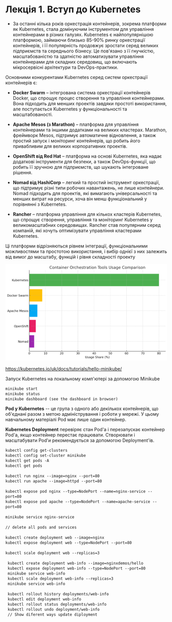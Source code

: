 # Лекція 1. Вступ до Kubernetes


- За останні кілька років оркестрація контейнерів, зокрема платформи як Kubernetes, стала домінуючим інструментом для управління 
контейнерами в різних галузях. Kubernetes є найпопулярнішою платформою, займаючи близько 85-90% ринку оркестрації контейнерів, 
і її популярність продовжує зростати серед великих підприємств та середнього бізнесу. Це пов'язано з її гнучкістю, масштабованістю 
та здатністю автоматизувати управління контейнерами для складних середовищ, що включають мікросервісні архітектури та DevOps-практики.

Основними конкурентами Kubernetes серед систем оркестрації контейнерів є:

- **Docker Swarm** – інтегрована система оркестрації контейнерів Docker, що спрощує процес створення та управління контейнерами. Вона підходить для менших проектів завдяки простоті використання, але поступається Kubernetes у функціональності та масштабованості.

- **Apache Mesos (з Marathon)** – платформа для управління контейнерами та іншими додатками на великих кластерах. Marathon, фреймворк Mesos, підтримує автоматичне відновлення, а також простий запуск і моніторинг контейнерів, що робить його привабливим для великих корпоративних проектів.

- **OpenShift від Red Hat** – платформа на основі Kubernetes, яка надає додаткові інструменти для безпеки, а також DevOps-функції, що робить її зручною для підприємств, що шукають інтегроване рішення.

- **Nomad від HashiCorp** – легкий та простий інструмент оркестрації, що підтримує різні типи робочих навантажень, не лише контейнери. Nomad підходить для проектів, які вимагають універсальності та менших витрат на ресурси, хоча він менш функціональний у порівнянні з Kubernetes.

- **Rancher** – платформа управління для кількох кластерів Kubernetes, що спрощує створення, управління та моніторинг Kubernetes у великомасштабних середовищах. Rancher став популярним серед компаній, які хочуть оптимізувати управління кластерами Kubernetes.

Ці платформи відрізняються рівнем інтеграції, функціональними можливостями та простотою використання, і вибір однієї з них залежить від вимог до масштабу, функцій і рівня складності проекту


![stat.png](assets%2Fstat.png)

https://kubernetes.io/uk/docs/tutorials/hello-minikube/

Запуск Kubernetes на локальному комп'ютері за допомогою Minikube
```
minikube start
minikube status
minikube dashboard (see the dashboard in browser)
```
**Pod у Kubernetes** -- це група з одного або декількох контейнерів, що об'єднані разом з метою адміністрування і роботи у мережі. 
У цьому навчальному матеріалі Pod має лише один контейнер. 

**Kubernetes Deployment** перевіряє стан Pod'а і перезапускає контейнер Pod'а, якщо контейнер перестає працювати. 
Створювати і масштабувати Pod'и рекомендується за допомогою Deployment'ів.

```
kubectl config get-clusters
kubectl config set-cluster minikube
kubectl get pods -A
kubectl get pods

kubectl run nginx --image=nginx --port=80
kubectl run apache --image=httpd --port=80

kubectl expose pod nginx --type=NodePort --name=nginx-service --port=80 
kubectl expose pod apache --type=NodePort --name=apache-service --port=80

minikube service nginx-service

// delete all pods and services

kubectl create deployment web --image=nginx
kubectl expose deployment web --type=NodePort --port=80 

kubectl scale deployment web --replicas=3 

 kubectl create deployment web-info --image=nginxdemos/hello
 kubectl expose deployment web-info --type=NodePort --port=80
 minikube service web-info 
 kubectl scale deployment web-info --replicas=3
 minikube service web-info
 
 kubectl rollout history deployments/web-info
 kubectl edit deployment web-info 
 kubectl rollout status deployments/web-info 
 kubectl rollout undo deployment/web-info 
 // Show diferent ways update diployment

```




